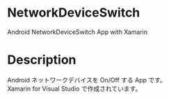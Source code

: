 # NetworkDeviceSwitch
Android NetworkDeviceSwitch App with Xamarin

# Description
Android ネットワークデバイスを On/Off する App です。<br>
Xamarin for Visual Studio で作成されています。<br>
